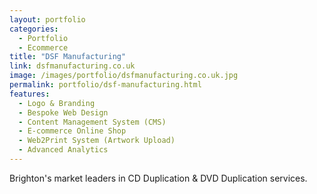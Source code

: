 ```yaml
---
layout: portfolio
categories: 
  - Portfolio
  - Ecommerce
title: "DSF Manufacturing"
link: dsfmanufacturing.co.uk
image: /images/portfolio/dsfmanufacturing.co.uk.jpg
permalink: portfolio/dsf-manufacturing.html
features:
  - Logo & Branding
  - Bespoke Web Design
  - Content Management System (CMS)
  - E-commerce Online Shop
  - Web2Print System (Artwork Upload)
  - Advanced Analytics
---
```


Brighton's market leaders in CD Duplication & DVD Duplication services.